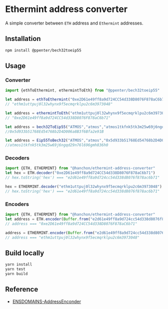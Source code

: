 # Ethermint address converter

A simple converter between `ETH` address and `Ethermint` addresses.

## Installation

``` sh
npm install @ppenter/bech32toeip55
```

## Usage

### Converter

``` ts
import {ethToEthermint, ethermintToEth} from "@ppenter/bech32toeip55"

let address = ethToEthermint("0xe2D61e49ff8a9d724CC54d338D8076F878aC6b71")
// "ethm1uttpuj0l32whynx9f5ecmqrklpu2c6m3973048"

let address = ethermintToEth("ethm1uttpuj0l32whynx9f5ecmqrklpu2c6m3973048")
// "0xe2D61e49ff8a9d724CC54d338D8076F878aC6b71"

let address = bech32ToEip55("ATMOS","atmos","atmos1tkfnk5tk3m25w69j6ngqd29n76l696gmh836h0");
//0x5d933b51768Ed54768b2D4D006a8B3f6Bfa2e91B

let address = Eip55ToBech32("ATMOS","atmos","0x5d933b51768Ed54768b2D4D006a8B3f6Bfa2e91B");
//atmos1tkfnk5tk3m25w69j6ngqd29n76l696gmh836h0
```

### Decoders

``` ts
import {ETH, ETHERMINT} from "@hanchon/ethermint-address-converter"
let hex = ETH.decoder("0xe2D61e49ff8a9d724CC54d338D8076F878aC6b71")
// hex.toString('hex') === "e2d61e49ff8a9d724cc54d338d8076f878ac6b71"

hex = ETHERMINT.decoder("ethm1uttpuj0l32whynx9f5ecmqrklpu2c6m3973048")
// hex.toString('hex') === "e2d61e49ff8a9d724cc54d338d8076f878ac6b71"
```

### Encoders

``` ts
import {ETH, ETHERMINT} from "@hanchon/ethermint-address-converter"
let address = ETH.encoder(Buffer.from("e2d61e49ff8a9d724cc54d338d8076f878ac6b71","hex"))
// address === "0xe2D61e49ff8a9d724CC54d338D8076F878aC6b71"

address = ETHERMINT.encoder(Buffer.from("e2d61e49ff8a9d724cc54d338d8076f878ac6b71","hex"))
// address === "ethm1uttpuj0l32whynx9f5ecmqrklpu2c6m3973048"
```

## Build locally

``` sh
yarn install
yarn test
yarn build
```

## Reference

- [ENSDOMAINS-AddressEnconder](https://github.com/ensdomains/address-encoder)
